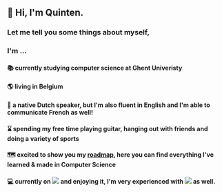 ## 👋 Hi, I'm Quinten.
### Let me tell you some things about myself, 
### I'm ...
#### 📚 currently studying computer science at Ghent Univeristy
#### 🌎 living in Belgium
#### 📢 a native Dutch speaker, but I'm also fluent in English and I'm able to communicate French as well!
#### ⌛ spending my free time playing guitar, hanging out with friends and doing a variety of sports
#### 🗺️ excited to show you my [roadmap](roadmap.md), here you can find everything I've learned & made in Computer Science
#### 💻 currently on ![](https://img.shields.io/badge/mac%20os-000000?style=plastic&logo=apple&logoColor=white) and enjoying it, I'm very experienced with ![](https://img.shields.io/badge/Linux-FCC624?style=plastic&logo=linux&logoColor=black) as well.
